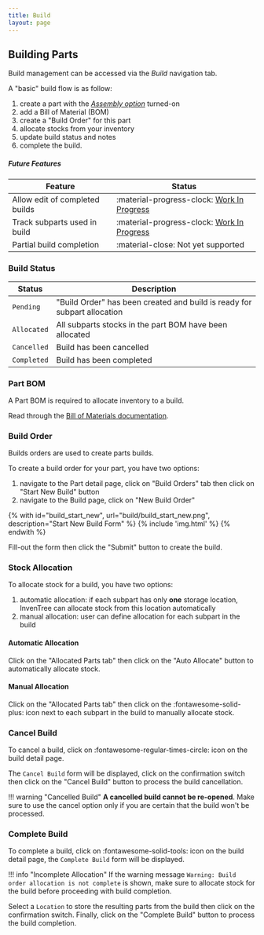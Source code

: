```yaml
---
title: Build
layout: page
---
```


## Building Parts

Build management can be accessed via the *Build* navigation tab.

A "basic" build flow is as follow:

1. create a part with the [*Assembly option*](/part/views/#part-options) turned-on
0. add a Bill of Material (BOM)
0. create a "Build Order" for this part
0. allocate stocks from your inventory
0. update build status and notes
0. complete the build.

##### Future Features

| Feature     | Status     	|
| ----------- | ----------- |
| Allow edit of completed builds | :material-progress-clock: [Work In Progress](https://github.com/inventree/InvenTree/pull/993)  |
| Track subparts used in build | :material-progress-clock: [Work In Progress](https://github.com/inventree/InvenTree/pull/991) |
| Partial build completion | :material-close: Not yet supported |

### Build Status

| Status | Description |
| ----------- | ----------- |
| `Pending` | "Build Order" has been created and build is ready for subpart allocation |
| `Allocated` | All subparts stocks in the part BOM have been allocated |
| `Cancelled` | Build has been cancelled |
| `Completed` | Build has been completed |

### Part BOM

A Part BOM is required to allocate inventory to a build.

Read through the [Bill of Materials documentation](/build/bom).

### Build Order

Builds orders are used to create parts builds.

To create a build order for your part, you have two options:

1. navigate to the Part detail page, click on "Build Orders" tab then click on "Start New Build" button
0. navigate to the Build page, click on "New Build Order"

{% with id="build_start_new", url="build/build_start_new.png", description="Start New Build Form" %}
{% include 'img.html' %}
{% endwith %}

Fill-out the form then click the "Submit" button to create the build.

### Stock Allocation

To allocate stock for a build, you have two options:

1. automatic allocation: if each subpart has only **one** storage location, InvenTree can allocate stock from this location automatically
0. manual allocation: user can define allocation for each subpart in the build

#### Automatic Allocation

Click on the "Allocated Parts tab" then click on the "Auto Allocate" button to automatically allocate stock.

#### Manual Allocation

Click on the "Allocated Parts tab" then click on the :fontawesome-solid-plus: icon next to each subpart in the build to manually allocate stock.

### Cancel Build

To cancel a build, click on :fontawesome-regular-times-circle: icon on the build detail page.

The `Cancel Build` form will be displayed, click on the confirmation switch then click on the "Cancel Build" button to process the build cancellation.

!!! warning "Cancelled Build"
	**A cancelled build cannot be re-opened**. Make sure to use the cancel option only if you are certain that the build won't be processed.

### Complete Build

To complete a build, click on :fontawesome-solid-tools: icon on the build detail page, the `Complete Build` form will be displayed.

!!! info "Incomplete Allocation"
	If the warning message `Warning: Build order allocation is not complete` is shown, make sure to allocate stock for the build before proceeding with build completion.

Select a `Location` to store the resulting parts from the build then click on the confirmation switch.
Finally, click on the "Complete Build" button to process the build completion.
